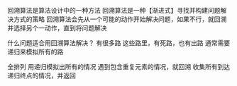 回溯算法是算法设计中的一种方法
回溯算法是一种【渐进式】寻找并构建问题解决方式的策略
回溯算法会先从一个可能的动作开始解决问题，如果不行，就回溯并选择另个一动作，直到将问题解决

什么问题适合用回溯算法解决？
有很多路
这些路里，有死路，也有出路
通常需要递归来模拟所有的路

全排列
用递归模拟出所有的情况
遇到包含重复元素的情况，就回溯
收集所有到达递归终点的情况，并返回